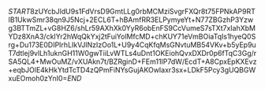 $START$8zUYcbJldU9s1FdVrsD9GmtLLg0rbMCMziSvgrFXQr8t75FPNkAP9RTIB1UkwSmr38qn9J5Ncj+2ECL6T+hBAmfRR3ELPymyeYt+N77ZBGzhP3Yzwg3BTTmZL+vG8HZ6/shLr59AXhXk0YyR6obEnFS9CcVumeS7sTXt7xIahXbMYDz8XnA3/ckIYr2hWqQkYxj2tFuiYolMfcMD+chKUY71eVmBOiaTqIs1hyeQ0Srg+Du173E0DIPIrhLIkVJlNzIzOo1L+U9y4CqKfqMsGNvtuMB54VKv+b5yEp9uT7dtlej9vlLh1uknGH11W0gwTiiLvWTLs4uDnt1OKEiohQvxDXDr0p6fTqC3Gg/rSA5QL4+MwOuMZ/vXUAkn7t/BZRginD+FEm11IP7dW/EcdT+A8CpxEpKXEvz+eqbJOlE4kHkYtdTcTD4zQPmFiNYsGujAKOwIaxr3sx+LDkF5Pcy3gUQBGWxuEOmoh0zYnI0=$END$